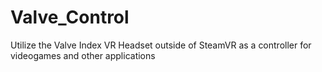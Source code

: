 # Valve_Control
Utilize the Valve Index VR Headset outside of SteamVR as a controller for videogames and other applications
